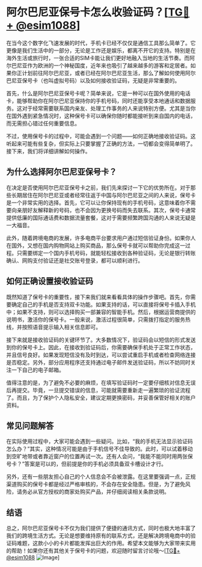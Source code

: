 # 阿尔巴尼亚保号卡怎么收验证码？[[TG💪+ @esim1088](https://t.me/s/esim1088)]

在当今这个数字化飞速发展的时代，手机卡已经不仅仅是通信工具那么简单了。它更像是我们生活中的一部分，无论是工作还是娱乐，都离不开它的支持。特别是在海外生活或旅行时，一张合适的SIM卡能让我们更好地融入当地的生活节奏。而阿尔巴尼亚作为欧洲的一个神秘国度，近年来也吸引了越来越多的游客和定居者。如果你正计划前往阿尔巴尼亚，或者已经在阿尔巴尼亚生活，那么了解如何使用阿尔巴尼亚保号卡（也叫虚拟号码）以及如何接收验证码，无疑是非常重要的。

首先，什么是阿尔巴尼亚保号卡呢？简单来说，它是一种可以在国外使用的电话卡，能够帮助你在阿尔巴尼亚保持你的手机号码，同时还能享受本地通话和数据服务。这对于经常需要联系国内亲友、处理工作事务的人来说特别方便。尤其是当你在国外遇到紧急情况时，这种保号卡可以确保你随时都能接听到来自国内的电话，而无需担心错过任何重要信息。

不过，使用保号卡的过程中，可能会遇到一个问题——如何正确地接收验证码。这听起来可能有些复杂，但实际上只要掌握了正确的方法，一切都会变得简单明了。接下来，我们将详细讲解如何操作。

## 为什么选择阿尔巴尼亚保号卡？

在决定是否使用阿尔巴尼亚保号卡之前，我们先来探讨一下它的优势所在。对于那些长期居住在阿尔巴尼亚或者经常往返于中国与阿尔巴尼亚之间的人来说，保号卡是一个非常实用的选择。首先，它可以让你保持现有的手机号码，这意味着你不需要向亲朋好友解释新的号码，也不会因为更换号码而失去联系。其次，保号卡通常提供低廉的国际通话费和数据流量套餐，这对于需要频繁跨国沟通的人来说无疑是一大福音。

此外，随着跨境电商的发展，许多电商平台要求用户通过短信验证身份。如果你人在国外，又想在国内购物网站上购买商品，那么保号卡就可以帮助你完成这一过程。只需要绑定一个国内手机号码，就能轻松接收到各种验证码，无论是银行转账确认、网购支付验证还是社交账号登录，都可以顺利进行。

## 如何正确设置接收验证码

既然知道了保号卡的重要性，接下来我们就来看看具体的操作步骤吧。首先，你需要确定自己的手机是否支持双卡功能。如果支持的话，可以直接将保号卡插入手机中；如果不支持，则可以选择购买一部兼容的智能手机。然后，根据运营商提供的说明书，激活你的保号卡。一般来说，激活过程很简单，只需拨打指定的服务热线，并按照语音提示输入相关信息即可。

接下来就是接收验证码的关键环节了。大多数情况下，验证码会以短信的形式发送到你的保号卡上。因此，在接收到验证码后，你需要确保手机处于正常工作状态，并且信号良好。如果发现短信没有及时到达，可以尝试重启手机或者检查网络连接是否稳定。另外，部分应用程序还支持通过电子邮件发送验证码，所以不妨同时关注一下自己的电子邮箱。

值得注意的是，为了避免不必要的麻烦，在填写验证码时一定要仔细核对信息无误后再提交。毕竟，一旦提交错误的信息，可能就需要重新走一遍繁琐的验证流程了。而且，为了保护个人隐私安全，建议定期更换密码，并妥善保管好相关的账户资料。

## 常见问题解答

在实际使用过程中，大家可能会遇到一些疑问。比如，“我的手机无法显示验证码怎么办？”其实，这种情况可能是由于手机信号不佳导致的。此时，可以试着移动到空旷地带或者靠近窗户的位置再试一次。还有人会问，“我能不能同时用两张保号卡？”答案是可以的，但前提是你的手机必须具备双卡槽设计才行。

另外，还有一些朋友担心自己的个人信息会不会被泄露。在这里要强调一点，正规渠道购买的保号卡都是经过严格审核的，不会存在安全隐患。但是，为了避免风险，请务必从官方授权的商家处购买产品，并仔细阅读相关条款说明。

## 结语

总之，阿尔巴尼亚保号卡不仅为我们提供了便捷的通讯方式，同时也极大地丰富了我们的跨境生活方式。无论是想要维持原有的联系方式，还是解决跨境电商中的验证码难题，这款小小的卡片都能发挥出巨大的作用。希望本文能够为大家带来实用的帮助！如果你还有其他关于保号卡的问题，欢迎随时留言讨论哦～[[TG💪+ @esim1088](https://t.me/s/esim1088) ![Image](https://i.postimg.cc/4NQfJmqS/Snipaste-2025-05-13-00-14-12.png)]